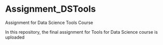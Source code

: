 # Assignment_DSTools
Assignment for Data Science Tools Course

In this repository, the final assignment for Tools for Data Science course is uploaded
